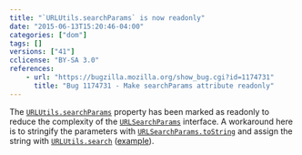 ```yaml
---
title: "`URLUtils.searchParams` is now readonly"
date: "2015-06-13T15:20:46-04:00"
categories: ["dom"]
tags: []
versions: ["41"]
cclicense: "BY-SA 3.0"
references:
    - url: "https://bugzilla.mozilla.org/show_bug.cgi?id=1174731"
      title: "Bug 1174731 - Make searchParams attribute readonly"
---
```

The [`URLUtils.searchParams`](https://developer.mozilla.org/en-US/docs/Web/API/URLUtils/searchParams) property has been marked as readonly to reduce the complexity of the [`URLSearchParams`](https://developer.mozilla.org/en-US/docs/Web/API/URLSearchParams) interface. A workaround here is to stringify the parameters with [`URLSearchParams.toString`](https://developer.mozilla.org/en-US/docs/Web/API/URLSearchParams/toString) and assign the string with [`URLUtils.search`](https://developer.mozilla.org/en-US/docs/Web/API/URLUtils/search) ([example](https://github.com/bzdeck/bzdeck/commit/c0841f7f0bfe17fac71b606be6b3777049aea6dc)).
